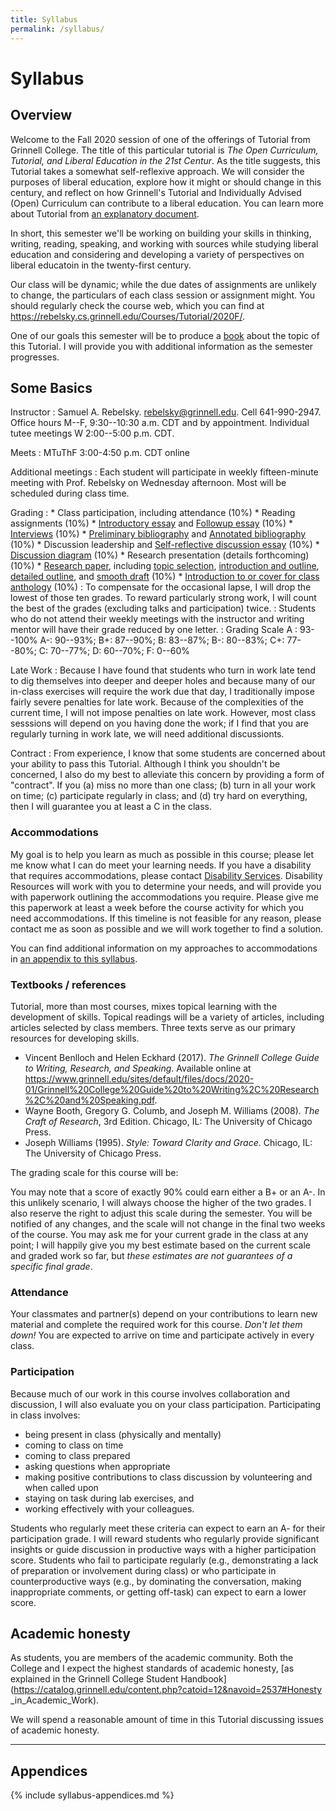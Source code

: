 ```yaml
---
title: Syllabus
permalink: /syllabus/
---
```

# Syllabus

## Overview

Welcome to the Fall 2020 session of one of the offerings of Tutorial from Grinnell College. The title of this particular tutorial is _The Open Curriculum, Tutorial, and Liberal Education in the 21st Centur_. As the title suggests, this Tutorial takes a somewhat self-reflexive approach.  We will consider the purposes of liberal education, explore how it might or should change in this century, and reflect on how Grinnell's Tutorial and Individually Advised (Open) Curriculum can contribute to a liberal education.  You can learn more about Tutorial from [an explanatory document](../handouts/tutorial).

In short, this semester we'll be working on building your skills in thinking, writing, reading, speaking, and working with sources while studying liberal education and considering and developing a variety of perspectives on liberal educatoin in the twenty-first century.

Our class will be dynamic; while the due dates of assignments are unlikely
to change, the particulars of each class session or assignment might.  You
should regularly check the course web, which you can find at 
<https://rebelsky.cs.grinnell.edu/Courses/Tutorial/2020F/>.

One of our goals this semester will be to produce a [book](../handouts/book)
about the topic of this Tutorial.  I will provide you with additional
information as the semester progresses.

## Some Basics

Instructor
  : Samuel A. Rebelsky.  <rebelsky@grinnell.edu>.  Cell 641-990-2947.
    Office hours M--F, 9:30--10:30 a.m. CDT and by appointment.  Individual 
    tutee meetings W 2:00--5:00 p.m. CDT.

Meets
  : MTuThF 3:00-4:50 p.m. CDT online

Additional meetings
  : Each student will participate in weekly fifteen-minute meeting with Prof. Rebelsky on Wednesday afternoon.  Most will be scheduled during class time.

Grading
  : * Class participation, including attendance (10%)
    * Reading assignments (10%)
    * [Introductory essay](../assignments/writing-01) and
      [Followup essay](../assignments/writing-02) (10%)
    * [Interviews](../assignments/writing-03) (10%)
    * [Preliminary bibliography](../assignments/misc-04) and
      [Annotated bibliography](../assignments/writing-04) (10%)
    * Discussion leadership and [Self-reflective discussion essay](../assignments/writing-06) (10%)
    * [Discussion diagram](../assignments/misc-05) (10%)
    * Research presentation (details forthcoming) (10%)
    * [Research paper](../assignments/writing-0*), including [topic selection](../assignments/misc-06), [introduction and outline](../assignments/writing-05), [detailed outline](../assignments/misc-05), and [smooth draft](../assignments/writing-07) (10%)
    * [Introduction to or cover for class anthology](../assignments/writing-09) (10%)
  : To compensate for the occasional lapse, I will drop the lowest of those ten grades. To reward particularly strong work, I will count the best of the grades (excluding talks and participation) twice.
  : Students who do not attend their weekly meetings with the instructor and writing mentor will have their grade reduced by one letter.
  : Grading Scale A : 93--100%
    A-: 90--93%;
    B+: 87--90%;
    B: 83--87%;
    B-: 80--83%;
    C+: 77--80%;
    C: 70--77%;
    D: 60--70%;
    F: 0--60%

Late Work
  : Because I have found that students who turn in work late tend to dig themselves into deeper and deeper holes and because many of our in-class exercises will require the work due that day, I traditionally impose fairly severe penalties for late work.  Because of the complexities of the current time, I will not impose penalties on late work.  However, most class sesssions will depend on you having done the work; if I find that you are regularly turning in work late, we will need additional discussionts.

Contract
  : From experience, I know that some students are concerned about your ability to pass this Tutorial. Although I think you shouldn't be concerned, I also do my best to alleviate this concern by providing a form of "contract". If you (a) miss no more than one class; (b) turn in all your work on time; (c) participate regularly in class; and (d) try hard on everything, then I will guarantee you at least a C in the class.

### Accommodations

My goal is to help you learn as much as possible in this course;
please let me know what I can do meet your learning needs. If you
have a disability that requires accommodations, please contact [Disability
Services](https://www.grinnell.edu/about/offices-services/accessibility-disability/disability-services).
Disability Resources will work with you to determine your needs,
and will provide you with paperwork outlining the accommodations you
require. Please give me this paperwork at least a week before the course
activity for which you need accommodations. If this timeline is not
feasible for any reason, please contact me as soon as possible and we
will work together to find a solution.

You can find additional information on my approaches to
accommodations in [an appendix to this syllabus](../syllabus/accommodations).

### Textbooks / references

Tutorial, more than most courses, mixes topical learning with the
development of skills.  Topical readings will be a variety of articles,
including articles selected by class members.  Three texts serve as
our primary resources for developing skills.

* Vincent Benlloch and Helen Eckhard (2017).  _The Grinnell College
  Guide to Writing, Research, and Speaking_.  Available online at
  <https://www.grinnell.edu/sites/default/files/docs/2020-01/Grinnell%20College%20Guide%20to%20Writing%2C%20Research%2C%20and%20Speaking.pdf>.
* Wayne Booth, Gregory G. Columb, and Joseph M. Williams (2008).  _The
  Craft of Research_, 3rd Edition.  Chicago, IL: The University of Chicago
  Press.
* Joseph Williams (1995). _Style: Toward Clarity and Grace_.
  Chicago, IL: The University of Chicago Press.

The grading scale for this course will be:


You may note that a score of exactly 90% could earn either a B+ or an A-. In
this unlikely scenario, I will always choose the higher of the two grades. I
also reserve the right to adjust this scale during the semester. You will be
notified of any changes, and the scale will not change in the final two weeks
of the course. You may ask me for your current grade in the class at any point;
I will happily give you my best estimate based on the current scale and graded
work so far, but *these estimates are not guarantees of a specific final grade*.

### Attendance

Your classmates and partner(s) depend on your contributions to learn
new material and complete the required work for this course. *Don't let
them down!* You are expected to arrive on time and participate actively
in every class.

### Participation

Because much of our work in this course involves collaboration and discussion, 
I will also evaluate you on your class participation.
Participating in class involves:

 - being present in class (physically and mentally)
 - coming to class on time
 - coming to class prepared
 - asking questions when appropriate
 - making positive contributions to class discussion by volunteering and when called upon
 - staying on task during lab exercises, and
 - working effectively with your colleagues.

Students who regularly meet these criteria can expect to earn an A- for
their participation grade. I will reward students who regularly provide
significant insights or guide discussion in productive ways with a higher
participation score. Students who fail to participate regularly (e.g.,
demonstrating a lack of preparation or involvement during class)
or who participate in counterproductive ways (e.g., by dominating the
conversation, making inappropriate comments, or getting off-task) can
expect to earn a lower score.

## Academic honesty

As students, you are members of the academic community. Both the College and I
expect the highest standards of academic honesty, [as explained in the Grinnell
College Student
Handbook](https://catalog.grinnell.edu/content.php?catoid=12&navoid=2537#Honesty
_in_Academic_Work).

We will spend a reasonable amount of time in this Tutorial discussing 
issues of academic honesty.

---

## Appendices

{% include syllabus-appendices.md %}
